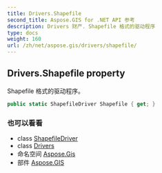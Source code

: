 ```yaml
---
title: Drivers.Shapefile
second_title: Aspose.GIS for .NET API 参考
description: Drivers 财产. Shapefile 格式的驱动程序
type: docs
weight: 160
url: /zh/net/aspose.gis/drivers/shapefile/
---
```

## Drivers.Shapefile property

Shapefile 格式的驱动程序。

```csharp
public static ShapefileDriver Shapefile { get; }
```

### 也可以看看

* class [ShapefileDriver](../../../aspose.gis.formats.shapefile/shapefiledriver/)
* class [Drivers](../)
* 命名空间 [Aspose.Gis](../../drivers/)
* 部件 [Aspose.GIS](../../../)


